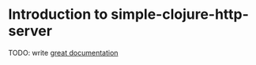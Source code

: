 # Introduction to simple-clojure-http-server

TODO: write [great documentation](http://jacobian.org/writing/what-to-write/)
